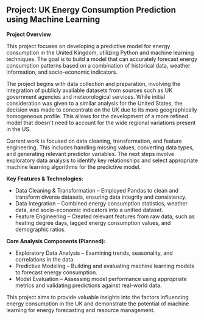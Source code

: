 ## Project: UK Energy Consumption Prediction using Machine Learning

**Project Overview**

This project focuses on developing a predictive model for energy consumption in the United Kingdom, utilizing Python and machine learning techniques. The goal is to build a model that can accurately forecast energy consumption patterns based on a combination of historical data, weather information, and socio-economic indicators.

The project begins with data collection and preparation, involving the integration of publicly available datasets from sources such as UK government agencies and meteorological services. While initial consideration was given to a similar analysis for the United States, the decision was made to concentrate on the UK due to its more geographically homogeneous profile. This allows for the development of a more refined model that doesn't need to account for the wide regional variations present in the US.

Current work is focused on data cleaning, transformation, and feature engineering. This includes handling missing values, converting data types, and generating relevant predictor variables. The next steps involve exploratory data analysis to identify key relationships and select appropriate machine learning algorithms for the predictive model.

**Key Features & Technologies:**

*   Data Cleaning & Transformation – Employed Pandas to clean and transform diverse datasets, ensuring data integrity and consistency.
*   Data Integration – Combined energy consumption statistics, weather data, and socio-economic indicators into a unified dataset.
*   Feature Engineering – Created relevant features from raw data, such as heating degree days, lagged energy consumption values, and demographic ratios.

**Core Analysis Components (Planned):**

*   Exploratory Data Analysis – Examining trends, seasonality, and correlations in the data.
*   Predictive Modeling – Building and evaluating machine learning models to forecast energy consumption.
*   Model Evaluation – Assessing model performance using appropriate metrics and validating predictions against real-world data.

This project aims to provide valuable insights into the factors influencing energy consumption in the UK and demonstrate the potential of machine learning for energy forecasting and resource management.
